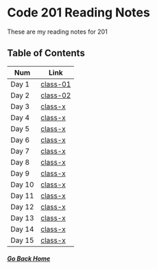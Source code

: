 # Code 201 Reading Notes

These are my reading notes for 201    

## Table of Contents

Num | Link
------------ | -------------
Day 1 | [class-01](class-01.md) 
Day 2 | [class-02](class-02.md) 
Day 3 | [class-x]() 
Day 4 | [class-x]()
Day 5 | [class-x]() 
Day 6 | [class-x]() 
Day 7 | [class-x]() 
Day 8 | [class-x]()
Day 9 | [class-x]() 
Day 10 | [class-x]() 
Day 11 | [class-x]() 
Day 12 | [class-x]()
Day 13 | [class-x]() 
Day 14 | [class-x]() 
Day 15 | [class-x]() 

##### [Go Back Home](README.md)